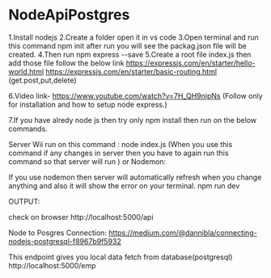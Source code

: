 # NodeApiPostgres

1.Install nodejs
2.Create a folder open it in vs code
3.Open terminal and run this command  npm init after run you will see the packag.json file will be created.
4.Then run npm express --save
5.Create a root file index.js then add those file follow the below link
https://expressjs.com/en/starter/hello-world.html
https://expressjs.com/en/starter/basic-routing.html  (get.post,put,delete)

6.Video link- https://www.youtube.com/watch?v=7H_QH9nipNs  (Follow only for installation and how to setup node express.)


7.If you have alredy node js then try only npm install then run on the below commands.

Server Wii run on this command :
 node index.js  (When you use this command if any changes in server then you have to again run this command so that server will run )
  or 
  Nodemon:

If you use nodemon then server will automatically refresh when you change anything and also it will show the error on your terminal.
 npm run dev

OUTPUT:

check on browser http://localhost:5000/api

Node to Posgres Connection: 
https://medium.com/@dannibla/connecting-nodejs-postgresql-f8967b9f5932


This endpoint gives you local data fetch from database(postgresql)
http://localhost:5000/emp

